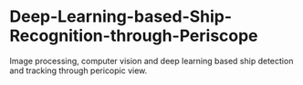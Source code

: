 # Deep-Learning-based-Ship-Recognition-through-Periscope
Image processing, computer vision and deep learning based ship detection and tracking through pericopic view.
